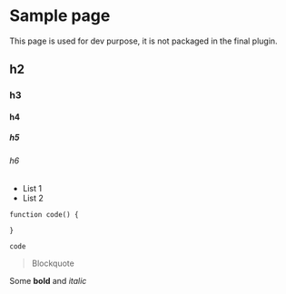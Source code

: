 # Sample page

This page is used for dev purpose, it is not packaged in the final plugin.

## h2

### h3

#### h4

##### h5

###### h6

- List 1
- List 2

```
function code() {

}
```

`code`

> Blockquote

Some **bold** and *italic*